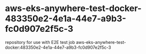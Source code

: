 # aws-eks-anywhere-test-docker-483350e2-4e1a-44e7-a9b3-fc0d907e2f5c-3
repository for use with E2E test job aws-eks-anywhere-test-docker:483350e2-4e1a-44e7-a9b3-fc0d907e2f5c-3
